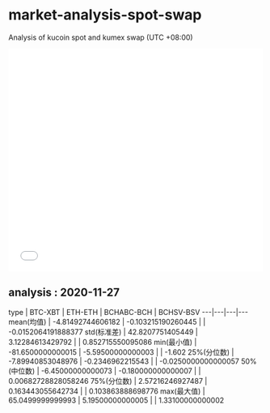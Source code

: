 # market-analysis-spot-swap
Analysis of kucoin spot and kumex swap (UTC +08:00)

<iframe width="100%" height="440" src="./data.html" frameborder="no" border="0" scrolling="no"></iframe>

## analysis : 2020-11-27

type | BTC-XBT | ETH-ETH | BCHABC-BCH | BCHSV-BSV 
---|---|---|---
mean(均值) | -4.81492744606182 | -0.103215190260445 |  | -0.0152064191888377
std(标准差) | 42.8207751405449 | 3.12284613429792 |  | 0.852715550095086
min(最小值) | -81.6500000000015 | -5.59500000000003 |  | -1.602
25%(分位数) | -7.89940853048976 | -0.2346962215543 |  | -0.0250000000000057
50%(中位数) | -6.45000000000073 | -0.180000000000007 |  | 0.00682728828058246
75%(分位数) | 2.57216246927487 | 0.163443055642734 |  | 0.103863888698776
max(最大值) | 65.0499999999993 | 5.19500000000005 |  | 1.33100000000002
